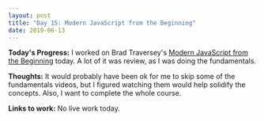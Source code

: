 ```yaml
---
layout: post
title: "Day 15: Modern JavaScript from the Beginning"
date: 2019-06-13
---
```


**Today's Progress:** I worked on Brad Traversey's [Modern JavaScript from the Beginning](https://www.udemy.com/modern-javascript-from-the-beginning/) today. A lot of it was review, as I was doing the fundamentals.

**Thoughts:** It would probably have been ok for me to skip some of the fundamentals videos, but I figured watching them would help solidify the concepts. Also, I want to complete the whole course.

**Links to work:** No live work today.